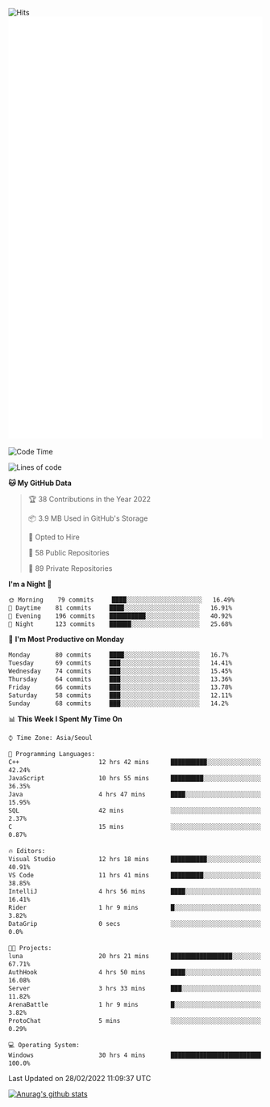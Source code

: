 ![Hits](https://hits.seeyoufarm.com/api/count/incr/badge.svg?url=https%3A%2F%2Fgithub.com%2Fkokose1234&count_bg=%2379C83D&title_bg=%23555555&icon=apple.svg&icon_color=%23E7E7E7&title=hits&edge_flat=false)
<br/>
![Metrics](https://github.com/kokose1234/kokose1234/blob/main/github-metrics.svg)

<!--START_SECTION:waka-->
![Code Time](http://img.shields.io/badge/Code%20Time-521%20hrs%2026%20mins-blue)

![Lines of code](https://img.shields.io/badge/From%20Hello%20World%20I%27ve%20Written-8%20Million%20lines%20of%20code-blue)

**🐱 My GitHub Data** 

> 🏆 38 Contributions in the Year 2022
 > 
> 📦 3.9 MB Used in GitHub's Storage 
 > 
> 💼 Opted to Hire
 > 
> 📜 58 Public Repositories 
 > 
> 🔑 89 Private Repositories  
 > 
**I'm a Night 🦉** 

```text
🌞 Morning    79 commits     ████░░░░░░░░░░░░░░░░░░░░░   16.49% 
🌆 Daytime    81 commits     ████░░░░░░░░░░░░░░░░░░░░░   16.91% 
🌃 Evening    196 commits    ██████████░░░░░░░░░░░░░░░   40.92% 
🌙 Night      123 commits    ██████░░░░░░░░░░░░░░░░░░░   25.68%

```
📅 **I'm Most Productive on Monday** 

```text
Monday       80 commits     ████░░░░░░░░░░░░░░░░░░░░░   16.7% 
Tuesday      69 commits     ███░░░░░░░░░░░░░░░░░░░░░░   14.41% 
Wednesday    74 commits     ███░░░░░░░░░░░░░░░░░░░░░░   15.45% 
Thursday     64 commits     ███░░░░░░░░░░░░░░░░░░░░░░   13.36% 
Friday       66 commits     ███░░░░░░░░░░░░░░░░░░░░░░   13.78% 
Saturday     58 commits     ███░░░░░░░░░░░░░░░░░░░░░░   12.11% 
Sunday       68 commits     ███░░░░░░░░░░░░░░░░░░░░░░   14.2%

```


📊 **This Week I Spent My Time On** 

```text
⌚︎ Time Zone: Asia/Seoul

💬 Programming Languages: 
C++                      12 hrs 42 mins      ██████████░░░░░░░░░░░░░░░   42.24% 
JavaScript               10 hrs 55 mins      █████████░░░░░░░░░░░░░░░░   36.35% 
Java                     4 hrs 47 mins       ████░░░░░░░░░░░░░░░░░░░░░   15.95% 
SQL                      42 mins             ░░░░░░░░░░░░░░░░░░░░░░░░░   2.37% 
C                        15 mins             ░░░░░░░░░░░░░░░░░░░░░░░░░   0.87%

🔥 Editors: 
Visual Studio            12 hrs 18 mins      ██████████░░░░░░░░░░░░░░░   40.91% 
VS Code                  11 hrs 41 mins      █████████░░░░░░░░░░░░░░░░   38.85% 
IntelliJ                 4 hrs 56 mins       ████░░░░░░░░░░░░░░░░░░░░░   16.41% 
Rider                    1 hr 9 mins         █░░░░░░░░░░░░░░░░░░░░░░░░   3.82% 
DataGrip                 0 secs              ░░░░░░░░░░░░░░░░░░░░░░░░░   0.0%

🐱‍💻 Projects: 
luna                     20 hrs 21 mins      █████████████████░░░░░░░░   67.71% 
AuthHook                 4 hrs 50 mins       ████░░░░░░░░░░░░░░░░░░░░░   16.08% 
Server                   3 hrs 33 mins       ███░░░░░░░░░░░░░░░░░░░░░░   11.82% 
ArenaBattle              1 hr 9 mins         █░░░░░░░░░░░░░░░░░░░░░░░░   3.82% 
ProtoChat                5 mins              ░░░░░░░░░░░░░░░░░░░░░░░░░   0.29%

💻 Operating System: 
Windows                  30 hrs 4 mins       █████████████████████████   100.0%

```


 Last Updated on 28/02/2022 11:09:37 UTC
<!--END_SECTION:waka-->

[![Anurag's github stats](https://github-readme-stats.vercel.app/api?username=kokose1234&theme=dracula)](https://github.com/anuraghazra/github-readme-stats)



	
